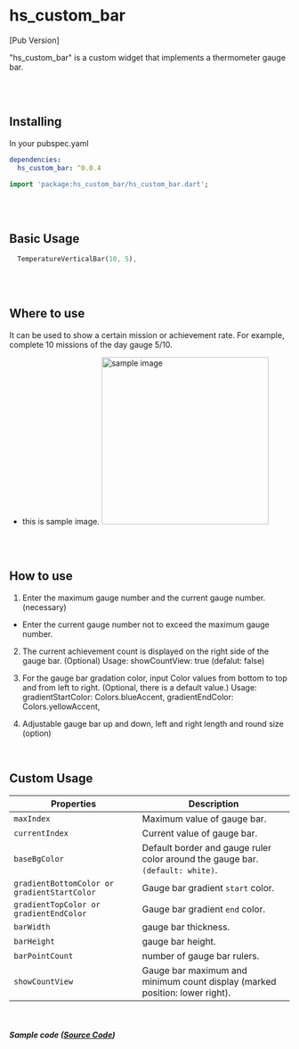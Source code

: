 # hs_custom_bar
[Pub Version]

"hs_custom_bar" is a custom widget that implements a thermometer gauge bar.

<br>
<br>

## Installing
In your pubspec.yaml
```yaml
dependencies:
  hs_custom_bar: ^0.0.4
```
```dart
import 'package:hs_custom_bar/hs_custom_bar.dart';
```

<br>
<br>

## Basic Usage
```dart
  TemperatureVerticalBar(10, 5),
```

<br>
<br>

## Where to use

It can be used to show a certain mission or achievement rate.
For example, complete 10 missions of the day gauge 5/10.

- this is sample image.
  <img src="https://cdn.jsdelivr.net/gh/hyeseok/hs_custom_bar/assets/sample_image.png" alt="sample image" width="300"/>

<br>
<br>

## How to use

1. Enter the maximum gauge number and the current gauge number. (necessary)
* Enter the current gauge number not to exceed the maximum gauge number.

2. The current achievement count is displayed on the right side of the gauge bar. (Optional)
   Usage: showCountView: true (defalut: false)

3. For the gauge bar gradation color, input Color values from bottom to top and from left to right.
   (Optional, there is a default value.)
   Usage: gradientStartColor: Colors.blueAccent, gradientEndColor: Colors.yellowAccent,

4. Adjustable gauge bar up and down, left and right length and round size
   (option)
   
<br>

## Custom Usage
|  Properties  |   Description   |
|--------------|-----------------|
| `maxIndex` | Maximum value of gauge bar. |
| `currentIndex` | Current value of gauge bar. |
| `baseBgColor` | Default border and gauge ruler color around the gauge bar. `(default: white)`. |
| `gradientBottomColor or gradientStartColor` | Gauge bar gradient `start` color. |
| `gradientTopColor or gradientEndColor` | Gauge bar gradient `end` color. |
| `barWidth` | gauge bar thickness. |
| `barHeight` | gauge bar height. |
| `barPointCount` | number of gauge bar rulers. |
| `showCountView` | Gauge bar maximum and minimum count display (marked position: lower right). |

<br>

##### Sample code ([Source Code](https://github.com/hyeseok/hs_custom_bar/blob/master/lib/sample/sample_code.dart))


